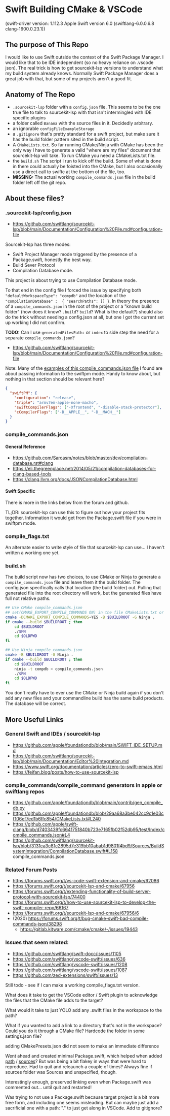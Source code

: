 # Swift Building CMake & VSCode

(swift-driver version: 1.112.3 Apple Swift version 6.0 (swiftlang-6.0.0.6.8 clang-1600.0.23.1))

## The purpose of This Repo

I would like to use Swift outside the context of the Swift Package Manager. I would like that to be IDE independent (so no heavy reliance on .vscode json). The real trick is how to get sourcekit-lsp versions to understand what my build system already knows. Normally Swift Package Manager does a great job with that, but some of my projects aren't a good fit.

## Anatomy of The Repo

- `.sourcekit-lsp` folder with a `config.json` file. This seems to be the one true file to talk to sourcekit-lsp with that isn't intermingled with IDE specific plugins
- a folder called `Banana` with the source files in it. Decidedly arbitrary. 
- an ignorable `configFileExampleStorage`
- a `.gitignore` that's pretty standard for a swift project, but make sure it has the build folder pattern sited in the build script. 
- A `CMakeLists.txt`. So far running CMake/Ninja with CMake has been the only way I have to generate a valid "where are my files" document that sourcekit-lsp will take. To run CMake you need a CMakeLists.txt file.
- the `build.sh` The script I run to kick off the build. Some of what is done in there could actually be foisted into the CMake, but I also occasionally use a direct call to swiftc at the bottom of the file, too.
- __MISSING:__ The actual working `compile_commands.json` file in the build folder left off the git repo.

## About these files?

### .sourcekit-lsp/config.json

- https://github.com/swiftlang/sourcekit-lsp/blob/main/Documentation/Configuration%20File.md#configuration-file

Sourcekit-lsp has three modes:

 - Swift Project Manager mode triggered by the presence of a Package.swift, honestly the best way.
 - Build Sever Protocol 
 - Compilation Database mode.

 This project is about trying to use Compilation Database mode.

 To that end in the config file I forced the issue by specifying both `"defaultWorkspaceType": "compdb"` and the location of the `"compilationDatabase" :  { "searchPaths": [] }`. In theory the presence of a `compile_commands.json` in the root of the project or a "known build folder" (how does it know? `.build`? `build`? What is the default?) should also do the trick without needing a config.json at all, but one I got the current set up working I did not confirm. 

 __TODO:__ Can I use `generatedFilesPath:` or `index` to side step the need for a separate `compile_commands.json`?

 - https://github.com/swiftlang/sourcekit-lsp/blob/main/Documentation/Configuration%20File.md#configuration-file

 Note: Many of the [examples of this compile_commands.json file](https://github.com/apple/swift-embedded-examples/blob/fc1942bc094947bb2c73fe194d3fc1d207cb418d/stm32-uart-echo/.sourcekit-lsp/config.json#L4) I found are about passing information to the swiftpm mode. Handy to know about, but nothing in that section should be relevant here? 

```json
{
  "swiftPM": {
    "configuration": "release",
    "triple": "armv7em-apple-none-macho",
    "swiftCompilerFlags": ["-Xfrontend", "-disable-stack-protector"],
    "cCompilerFlags": ["-D__APPLE__", "-D__MACH__"]
  }
}
```

### compile_commands.json

#### General Reference

- https://github.com/Sarcasm/notes/blob/master/dev/compilation-database.rst#clang
- https://eli.thegreenplace.net/2014/05/21/compilation-databases-for-clang-based-tools
- https://clang.llvm.org/docs/JSONCompilationDatabase.html

#### Swift Specific 

There is more in the links below from the forum and github.

TL;DR: sourcekit-lsp can use this to figure out how your project fits together. Information it would get from the Package.swift file if you were in swiftpm mode.

### compile_flags.txt

An alternate easier to write style of file that sourcekit-lsp can use... I haven't written a working one yet.

### build.sh

The build script now has two choices, to use CMake or Ninja to generate a `compile_commands.json` file and leave them it the build folder. The config.json specifically calls that location (the build folder) out. Pulling that generated file into the root directory will work, but the generated files have full not relative paths. 

```zsh
## Use CMake compile_commands.json
## set(CMAKE_EXPORT_COMPILE_COMMANDS ON) in the file CMakeLists.txt or the flag below
cmake -DCMAKE_EXPORT_COMPILE_COMMANDS=YES -B $BUILDROOT -G Ninja .
if cmake --build $BUILDROOT ; then
    cd $BUILDROOT
    ./$PN
    cd $OLDPWD
fi
```

```zsh
## Use Ninja compile_commands.json
cmake -B $BUILDROOT -G Ninja .
if cmake --build $BUILDROOT ; then
    cd $BUILDROOT
    ninja -t compdb > compile_commands.json
    ./$PN
    cd $OLDPWD
fi
```

You don't really have to ever use the CMake or Ninja build again if you don't add any new files and your commandline build has the same build products. The database will be correct. 

## More Useful Links

### General Swift and IDEs / sourcekit-lsp

- https://github.com/apple/foundationdb/blob/main/SWIFT_IDE_SETUP.md
- https://github.com/swiftlang/sourcekit-lsp/blob/main/Documentation/Editor%20Integration.md 
- https://www.swift.org/documentation/articles/zero-to-swift-emacs.html
- https://feifan.blog/posts/how-to-use-sourcekit-lsp

### compile_commands/compile_command generators in apple or swiftlang repos
- https://github.com/apple/foundationdb/blob/main/contrib/gen_compile_db.py
- https://github.com/apple/foundationdb/blob/29aa68a3be042cc9c1e03cf106ef7ed1b6ffc854/CMakeLists.txt#L240
- https://github.com/apple/swift-clang/blob/d7403439fc6641751840b723e7165fb02f52db95/test/Index/compile_commands.json#L4
- https://github.com/swiftlang/sourcekit-lsp/blob/3131ca3c81c2895d7e319bb10abab1d9801f4bd9/Sources/BuildSystemIntegration/CompilationDatabase.swift#L158
compile_commands.json

### Related Forum Posts

- https://forums.swift.org/t/vs-code-swift-extension-and-cmake/62086
- https://forums.swift.org/t/sourcekit-lsp-and-cmake/67956
- https://forums.swift.org/t/extending-functionality-of-build-server-protocol-with-sourcekit-lsp/74400
- https://forums.swift.org/t/how-to-use-sourcekit-lsp-to-develop-the-swift-compiler-repo/66167
- https://forums.swift.org/t/sourcekit-lsp-and-cmake/67956/6
- (2020) https://forums.swift.org/t/bug-cmake-swift-bad-compile-commands-json/38298
  - https://gitlab.kitware.com/cmake/cmake/-/issues/19443

### Issues that seem related: 
- https://github.com/swiftlang/swift-docc/issues/1105
- https://github.com/swiftlang/vscode-swift/issues/636
- https://github.com/swiftlang/vscode-swift/issues/1208
- https://github.com/swiftlang/vscode-swift/issues/1087
- https://github.com/zed-extensions/swift/issues/13






Still todo - see if I can make a working compile_flags.txt version.


What does it take to get the VSCode editor / Swift plugin to acknowledge the files that the CMake file adds to the target?

What would it take to just YOLO add any .swift files in the workspace to the path?

What if you wanted to add a link to a directory that's not in the workspace? Could you do it through a CMake file? Hardcode the folder in some settings.json file? 

adding CMakePresets.json did not seem to make an immediate difference


Went ahead and created minimal Package.swift, which helped when added [path](https://developer.apple.com/documentation/packagedescription/target/path) / [sources](https://developer.apple.com/documentation/packagedescription/target/sources)? But was being a bit flakey in ways that were hard to reproduce. Had to quit and releaunch a couple of times? Always fine if sources folder was Sources and unspecified, though.  

Interestingly enough, preserved linking even when Package.swift was commented out... until quit and restarted!

Was trying to not use a Package.swift because target project is a bit more free form, and including one seems misleading. But can maybe just add a sacrificial one with a path: "." to just get along in VSCode. Add to gitignore?